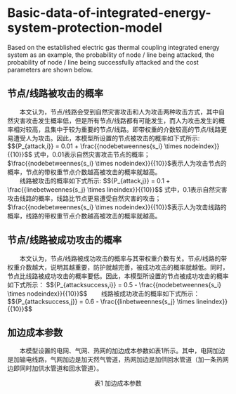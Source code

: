 # Basic-data-of-integrated-energy-system-protection-model
Based on the established electric gas thermal coupling integrated energy system as an example, the probability of node / line being attacked, the probability of node / line being successfully attacked and the cost parameters are shown below.
## 节点/线路被攻击的概率
&ensp;&ensp;&ensp;&ensp;本文认为，节点/线路会受到自然灾害攻击和人为攻击两种攻击方式，其中自然灾害攻击发生概率低，但是所有节点/线路都有可能发生，而人为攻击发生的概率相对较高，且集中于较为重要的节点/线路。即带权重的介数较高的节点/线路更易遭受人为攻击。因此，本模型所设置的节点被攻击的概率如下式所示:  
$$\{P_{attack,i}} = 0.01 + \frac{{nodebetweennes{s_i} \times nodeindex}}{{10}}$$
式中，0.01表示自然灾害攻击节点的概率；$\frac{{nodebetweennes{s_i} \times nodeindex}}{{10}}\$表示人为攻击节点的概率，节点的带权重节点介数越高被攻击的概率就越高。  
&ensp;&ensp;&ensp;&ensp;线路被攻击的概率如下式所示:
$$\{P_{attack,j}} = 0.1 + \frac{{linebetweennes{s_j} \times lineindex}}{{10}}\$$
式中，0.1表示自然灾害攻击线路的概率，线路比节点更易遭受自然灾害的攻击；$\frac{{nodebetweennes{s_i} \times nodeindex}}{{10}}\$表示人为攻击线路的概率，线路的带权重节点介数越高被攻击的概率就越高。  
## 节点/线路被成功攻击的概率
&ensp;&ensp;&ensp;&ensp;本文认为，节点/线路被成功攻击的概率与其带权重介数有关。节点/线路的带权重介数越大，说明其越重要，防护就越完善，被成功攻击的概率就越低。同时，节点比线路被成功攻击的概率要低。因此，本模型所设置的节点被成功攻击的概率如下式所示：
$$\{P_{attacksuccess,i}} = 0.5 - \frac{{nodebetweennes{s_i} \times nodeindex}}{{10}}\$$
&ensp;&ensp;&ensp;&ensp;线路被成功攻击的概率如下式所示：
$$\{P_{attacksuccess,j}} = 0.6 - \frac{{linbetweennes{s_j} \times lineindex}}{{10}}\$$
## 加边成本参数
&ensp;&ensp;&ensp;&ensp;本模型设置的电网、气网、热网的加边成本参数如表1所示。其中，电网加边是加输电线路，气网加边是加天然气管道，热网加边是加供回水管道（加一条热网边即同时加供水管道和回水管道）。
<p align="center">表1 加边成本参数</p>
